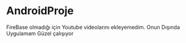 # AndroidProje
FireBase olmadığı için Youtube videolarını ekleyemedim. Onun Dışında Uygulamam Güzel çalışıyor
